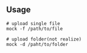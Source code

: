 ## Usage

```shell
# upload single file
mock -f /path/to/file

# upload folder(not realize)
mock -d /paht/to/folder
```
